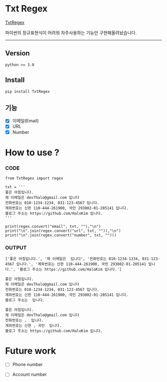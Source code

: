 # Txt Regex
[TxtRegex](https://pypi.org/project/TxtRegex/)

파이썬의 정규표현식이 어려워 자주사용하는 기능만 구현해올려놨습니다.

---
## Version
	python >= 3.0
  
## Install
	pip install TxtRegex
  
## 기능
- [x] 이메일(Email)
- [x] URL
- [x] Number
# How to use ?
### CODE
	from TxtRegex import regex

	txt = '''
	좋은 아침입니다.
	제 이메일은 dev7halo@gmail.com 입니다
	전화번호는 010-1234-1234, 031-123-4567 입니다.
	계좌번호는 신한 110-444-261900, 국민 293802-01-205141 입니다.
	블로그 주소는 https://github.com/HaloKim 입니다.
	'''

	print(regex.convert("email", txt, ""),"\n")
	print("\n".join(regex.convert("url", txt, "")),"\n")
	print("\n".join(regex.convert("number", txt, "")))
### OUTPUT
	['좋은 아침입니다.', '제 이메일은  입니다', '전화번호는 010-1234-1234, 031-123-4567 입니다.', '계좌번호는 신한 110-444-261900, 국민 293802-01-205141 입니다.', '블로그 주소는 https://github.com/HaloKim 입니다.'] 

	좋은 아침입니다.
	제 이메일은 dev7halo@gmail.com 입니다
	전화번호는 010-1234-1234, 031-123-4567 입니다.
	계좌번호는 신한 110-444-261900, 국민 293802-01-205141 입니다.
	블로그 주소는  입니다. 

	좋은 아침입니다.
	제 이메일은 dev7halo@gmail.com 입니다
	전화번호는 ,  입니다.
	계좌번호는 신한 , 국민  입니다.
	블로그 주소는 https://github.com/HaloKim 입니다.
	
# Future work

- [ ] Phone number

- [ ] Account number

